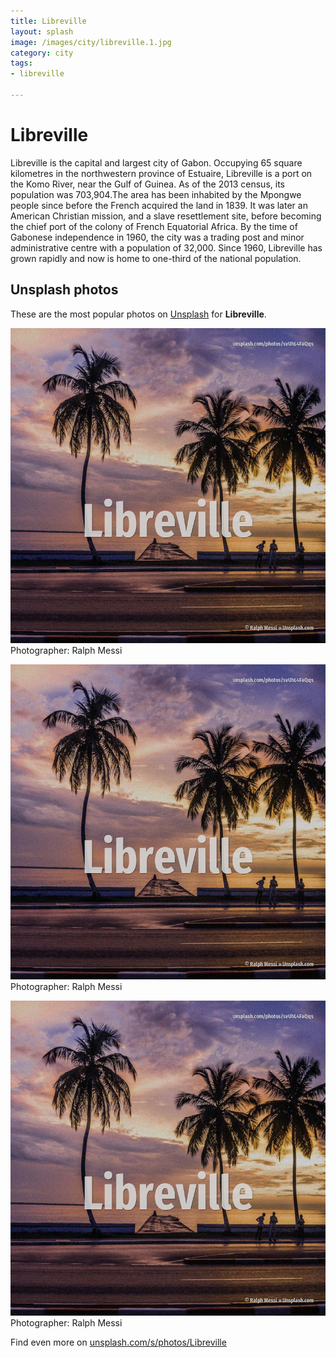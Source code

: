 ```yaml
---
title: Libreville
layout: splash
image: /images/city/libreville.1.jpg
category: city
tags:
- libreville

---
```

# Libreville

Libreville is the capital and largest city of Gabon.
Occupying 65 square kilometres  in the northwestern province of Estuaire, Libreville is a port on 
the Komo River, near the Gulf of Guinea.
As of the 2013 census, its population was 703,904.The area has been inhabited by the Mpongwe people 
since before the French acquired the land in 1839.
It was later an American Christian mission, and a slave resettlement site, before becoming the 
chief port of the colony of French Equatorial Africa.
By the time of Gabonese independence in 1960, the city was a trading post and minor administrative 
centre with a population of 32,000.
Since 1960, Libreville has grown rapidly and now is home to one-third of the national population.

 
## Unsplash photos
These are the most popular photos on [Unsplash](https://unsplash.com) for **Libreville**.
 
![Libreville](/images/city/libreville.1.jpg)
Photographer:  Ralph Messi
 
![Libreville](/images/city/libreville.2.jpg)
Photographer:  Ralph Messi
 
![Libreville](/images/city/libreville.3.jpg)
Photographer:  Ralph Messi
 
Find even more on [unsplash.com/s/photos/Libreville](https://unsplash.com/s/photos/Libreville)
 
